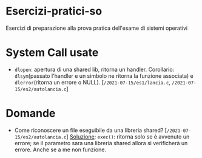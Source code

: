 # Esercizi-pratici-so
Esercizi di preparazione alla prova pratica dell'esame di sistemi operativi

# System Call usate
- `dlopen`: apertura di una shared lib, ritorna un handler. Corollario: `dlsym`(passato l'handler e un simbolo ne ritorna la funzione associata) e `dlerror`(ritorna un errore o NULL). [`/2021-07-15/es1/lancia.c`, `/2021-07-15/es2/autolancia.c`]

# Domande
- Come riconoscere un file eseguibile da una libreria shared? [`/2021-07-15/es2/autolancia.c`] [Soluzione](https://github.com/cosimopp/prove-pratiche-so/blob/main/2021.07.15/ex1.c): `exec()`: ritorna solo se è avvenuto un errore; se il parametro sara una libreria shared allora si verificherà un errore. Anche se a me non funzione.
